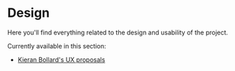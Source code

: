 # Design

Here you'll find everything related to the design and usability of the project.

Currently available in this section:
- [Kieran Bollard's UX proposals](/design/by-Kieran-Bollard)
